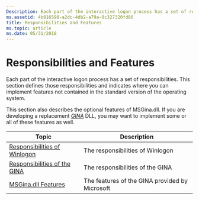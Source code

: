 ```yaml
---
Description: Each part of the interactive logon process has a set of responsibilities. This section defines those responsibilities and indicates where you can implement features not contained in the standard version of the operating system.
ms.assetid: 4b816598-a2dc-4db2-a79a-0c327320fd86
title: Responsibilities and Features
ms.topic: article
ms.date: 05/31/2018
---
```


# Responsibilities and Features

Each part of the interactive logon process has a set of responsibilities. This section defines those responsibilities and indicates where you can implement features not contained in the standard version of the operating system.

This section also describes the optional features of MSGina.dll. If you are developing a replacement [*GINA*](https://msdn.microsoft.com/library/ms721584(v=VS.85).aspx) DLL, you may want to implement some or all of these features as well.



| Topic                                                                       | Description                                               |
|-----------------------------------------------------------------------------|-----------------------------------------------------------|
| [Responsibilities of Winlogon](responsibilities-of-winlogon.md)<br/> | The responsibilities of Winlogon<br/>               |
| [Responsibilities of the GINA](responsibilities-of-the-gina.md)<br/> | The responsibilities of the GINA<br/>               |
| [MSGina.dll Features](msgina-dll-features.md)<br/>                   | The features of the GINA provided by Microsoft<br/> |



 

 

 




